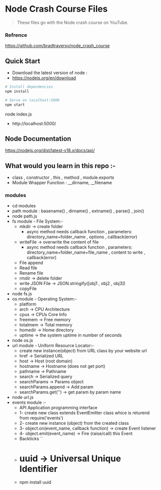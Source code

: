 # Node Crash Course Files

> These files go with the Node crash course on YouTube.
### Refrence 
 https://github.com/bradtraversy/node_crash_course

## Quick Start

- Download the latest version of node :
- https://nodejs.org/en/download

```bash
# Install dependencies
npm install

# Serve on localhost:5000
npm start
```
node index.js 
- http://localhost:5000/

## Node Documentation 
 https://nodejs.org/dist/latest-v18.x/docs/api/

## What would you learn in this repo :-
- class , constructor , this , method , module.exports 
- Module Wrapper Function : __dirname, __filename
### modules
- cd modules
- path module : basename() , dirname() , extname() , parse() , join()
- node path.js
- fs module - File System:- 
    - mkdir -> create folder
        - async method needs callback function , parameters: directory_name+folder_name , options , callback(error)
    - writeFile -> overwrite the content of file
        - async method needs callback function , parameters: directory_name+folder_name+file_name , content to write , callback(error)
    - File append
    - Read file
    - Rename file
    - rmdir  -> delete folder
    - write JSON File -> JSON.stringify([obj1 , obj2 , obj3])
    - copyFile
- node fs.js
- os module - Operating System:-
    - platform
    - arch          -> CPU Architecture
    - cpus          -> CPUs Core Info
    - freemem       -> Free memory
    - totalmem      -> Total memory
    - homedir       -> Home directory
    - uptime        -> the system uptime in number of seconds
- node os.js
- url module - Uniform Resource Locator:-
    - create new instance(object) from URL class by your website url
    - href          -> Serialized URL
    - host          -> Host (root domain)
    - hostname      -> Hostname (does not get port)
    - pathname      -> Pathname
    - search        -> Serialized query
    - searchParams  -> Params object
    - searchParams.append    -> Add param 
    - searchParams.get('')   -> get param by param name
- node url.js
- events module  :-
    - API Application programming interface
    - 1- create new class extends EventEmitter class whice is returend from require('events')
    - 2- create new instance (object) from the created class
    - 3- object.on(event_name, callback function)   -> create Event listener
    - 4- object.emit(event_name)    -> Fire (raise/call) this Event 
    - Backticks ``
    - # uuid    -> Universal Unique Identifier
    - npm install uuid 
